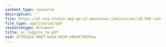 ```yaml
---
content_type: resource
description: ''
file: https://ol-ocw-studio-app-qa.s3.amazonaws.com/courses/18-996-random-matrix-theory-and-its-applications-spring-2004/4770a22e0087ba5d8439e0be8fd8fdaa_oc_laggure_tw.pdf
file_type: application/pdf
resourcetype: Document
title: oc_laggure_tw.pdf
uid: 4770a22e-0087-ba5d-8439-e0be8fd8fdaa
---
```

